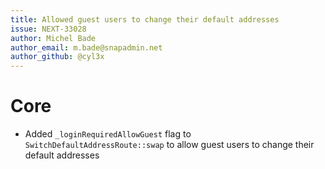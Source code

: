 ```yaml
---
title: Allowed guest users to change their default addresses
issue: NEXT-33028
author: Michel Bade
author_email: m.bade@snapadmin.net
author_github: @cyl3x
---
```

# Core
* Added `_loginRequiredAllowGuest` flag to `SwitchDefaultAddressRoute::swap` to allow guest users to change their default addresses
